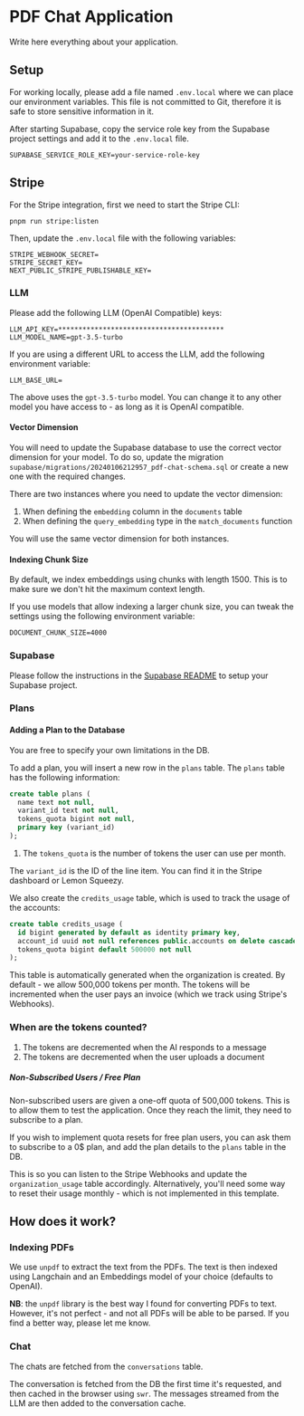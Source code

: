 # PDF Chat Application

Write here everything about your application.

## Setup

For working locally, please add a file named `.env.local` where we can place our environment variables. This file is not committed to Git, therefore it is safe to store sensitive information in it.

After starting Supabase, copy the service role key from the Supabase project settings and add it to the `.env.local` file.

```
SUPABASE_SERVICE_ROLE_KEY=your-service-role-key
```

## Stripe

For the Stripe integration, first we need to start the Stripe CLI:

```
pnpm run stripe:listen
```

Then, update the `.env.local` file with the following variables:

```
STRIPE_WEBHOOK_SECRET=
STRIPE_SECRET_KEY=
NEXT_PUBLIC_STRIPE_PUBLISHABLE_KEY=
```

### LLM 

Please add the following LLM (OpenAI Compatible) keys:

```
LLM_API_KEY=*****************************************
LLM_MODEL_NAME=gpt-3.5-turbo
```

If you are using a different URL to access the LLM, add the following environment variable:

```
LLM_BASE_URL=
```

The above uses the `gpt-3.5-turbo` model. You can change it to any other model you have access to - as long as it is OpenAI compatible.


#### Vector Dimension

You will need to update the Supabase database to use the correct vector dimension for your model. To do so, update the migration `supabase/migrations/20240106212957_pdf-chat-schema.sql` or create a new one with the required changes.

There are two instances where you need to update the vector dimension:

1. When defining the `embedding` column in the `documents` table
2. When defining the `query_embedding` type in the `match_documents` function

You will use the same vector dimension for both instances.

#### Indexing Chunk Size

By default, we index embeddings using chunks with length 1500. This is to make sure we don't hit the maximum context length.

If you use models that allow indexing a larger chunk size, you can tweak the settings using the following environment variable:

```
DOCUMENT_CHUNK_SIZE=4000
```

### Supabase

Please follow the instructions in the [Supabase README](../supabase/README.md) to setup your Supabase project.


### Plans

#### Adding a Plan to the Database

You are free to specify your own limitations in the DB.

To add a plan, you will insert a new row in the `plans` table. The `plans` table has the following information:

```sql
create table plans (
  name text not null,
  variant_id text not null,
  tokens_quota bigint not null,
  primary key (variant_id)
);
```

1. The `tokens_quota` is the number of tokens the user can use per month.

The `variant_id` is the ID of the line item. You can find it in the Stripe dashboard or Lemon Squeezy.

We also create the `credits_usage` table, which is used to track the usage of the accounts:

```sql
create table credits_usage (
  id bigint generated by default as identity primary key,
  account_id uuid not null references public.accounts on delete cascade,
  tokens_quota bigint default 500000 not null
);
```

This table is automatically generated when the organization is created. By default - we allow 500,000 tokens per month. The tokens will be incremented when the user pays an invoice (which we track using Stripe's Webhooks).

### When are the tokens counted?

1. The tokens are decremented when the AI responds to a message
2. The tokens are decremented when the user uploads a document

##### Non-Subscribed Users / Free Plan

Non-subscribed users are given a one-off quota of 500,000 tokens. This is to allow them to test the application. Once they reach the limit, they need to subscribe to a plan.

If you wish to implement quota resets for free plan users, you can ask them to subscribe to a 0$ plan, and add the plan details to the `plans` table in the DB.

This is so you can listen to the Stripe Webhooks and update the `organization_usage` table accordingly. Alternatively, you'll need some way to reset their usage monthly - which is not implemented in this template.

## How does it work?

### Indexing PDFs

We use `unpdf` to extract the text from the PDFs. The text is then indexed using Langchain and an Embeddings model of your choice (defaults to OpenAI).

**NB**: the `unpdf` library is the best way I found for converting PDFs to text. However, it's not perfect - and not all PDFs will be able to be parsed. If you find a better way, please let me know.

### Chat

The chats are fetched from the `conversations` table.

The conversation is fetched from the DB the first time it's requested, and then cached in the browser using `swr`. The messages streamed from the LLM are then added to the conversation cache.

